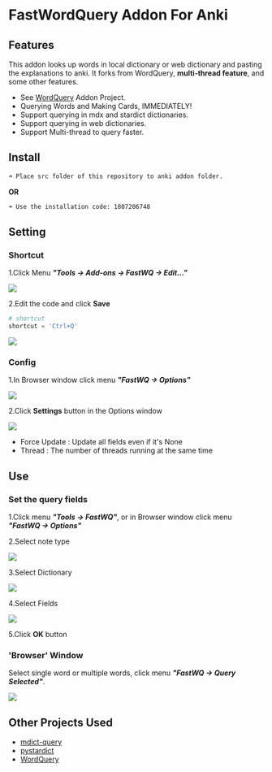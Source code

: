 # FastWordQuery Addon For Anki

## Features

This addon looks up words in local dictionary or web dictionary and pasting the explanations to anki.
It forks from WordQuery, **multi-thread feature**, and some other features.

  - See [WordQuery](https://github.com/finalion/WordQuery) Addon Project.
  - Querying Words and Making Cards, IMMEDIATELY!
  - Support querying in mdx and stardict dictionaries.
  - Support querying in web dictionaries.
  - Support Multi-thread to query faster.

## Install

```zsh
➜ Place src folder of this repository to anki addon folder.
```
**OR**
```zsh
➜ Use the installation code: 1807206748
```

## Setting

### Shortcut

1.Click Menu ***"Tools -> Add-ons -> FastWQ -> Edit..."***

![](screenshots/setting_menu.png)

2.Edit the code and click **Save**

```python
# shortcut
shortcut = 'Ctrl+Q'
```

![](screenshots/setting_shortcut.png)


### Config

1.In Browser window click menu ***"FastWQ -> Options"***

![](screenshots/setting_config_01.png)

2.Click **Settings** button in the Options window

![](screenshots/setting_config_02.png)

  - Force Update : Update all fields even if it's None
  - Thread : The number of threads running at the same time
  
  
## Use

### Set the query fields

1.Click menu ***"Tools ->  FastWQ"***, or in Browser window click menu ***"FastWQ -> Options"***

2.Select note type

![](screenshots/options_01.png)

3.Select Dictionary

![](screenshots/options_02.png)

4.Select Fields

![](screenshots/options_03.png)

5.Click **OK** button


### 'Browser' Window

Select single word or multiple words, click menu ***"FastWQ -> Query Selected"***.

![](screenshots/options_04.png)


## Other Projects Used
  - [mdict-query](https://github.com/mmjang/mdict-query)
  - [pystardict](https://github.com/lig/pystardict)
  - [WordQuery](https://github.com/finalion/WordQuery)
